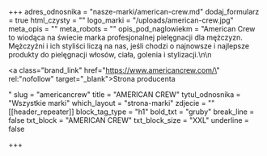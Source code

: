 +++
adres_odnosnika = "nasze-marki/american-crew.md"
dodaj_formularz = true
html_czysty = ""
logo_marki = "/uploads/american-crew.jpg"
meta_opis = ""
meta_robots = ""
opis_pod_naglowiekm = "American Crew to wiodąca na świecie marka profesjonalnej pielęgnacji dla mężczyzn. Mężczyźni i ich styliści liczą na nas, jeśli chodzi o najnowsze i najlepsze produkty do pielęgnacji włosów, ciała, golenia i stylizacji.\n\n    <p><a class=\"brand_link\" href=\"https://www.americancrew.com/\" rel:\"nofollow\" target=\"_blank\">Strona producenta</a></p>"
slug = "americancrew"
title = "AMERICAN CREW"
tytul_odnosnika = "Wszystkie marki"
which_layout = "strona-marki"
zdjecie = ""
[[header_repeater]]
block_tag_type = "h1"
bold_txt = "gruby"
break_line = false
txt_block = "AMERICAN CREW"
txt_block_size = "XXL"
underline = false

+++
